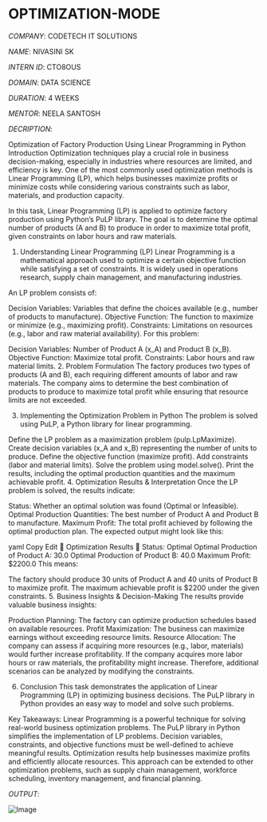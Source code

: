 # OPTIMIZATION-MODE

*COMPANY*: CODETECH IT SOLUTIONS

*NAME*: NIVASINI SK

*INTERN ID*: CTO8OUS

*DOMAIN*: DATA SCIENCE

*DURATION*: 4 WEEKS

*MENTOR*: NEELA SANTOSH

*DECRIPTION*:

Optimization of Factory Production Using Linear Programming in Python
Introduction
Optimization techniques play a crucial role in business decision-making, especially in industries where resources are limited, and efficiency is key. One of the most commonly used optimization methods is Linear Programming (LP), which helps businesses maximize profits or minimize costs while considering various constraints such as labor, materials, and production capacity.

In this task, Linear Programming (LP) is applied to optimize factory production using Python’s PuLP library. The goal is to determine the optimal number of products (A and B) to produce in order to maximize total profit, given constraints on labor hours and raw materials.

1. Understanding Linear Programming (LP)
Linear Programming is a mathematical approach used to optimize a certain objective function while satisfying a set of constraints. It is widely used in operations research, supply chain management, and manufacturing industries.

An LP problem consists of:

Decision Variables: Variables that define the choices available (e.g., number of products to manufacture).
Objective Function: The function to maximize or minimize (e.g., maximizing profit).
Constraints: Limitations on resources (e.g., labor and raw material availability).
For this problem:

Decision Variables: Number of Product A (x_A) and Product B (x_B).
Objective Function: Maximize total profit.
Constraints: Labor hours and raw material limits.
2. Problem Formulation
The factory produces two types of products (A and B), each requiring different amounts of labor and raw materials. The company aims to determine the best combination of products to produce to maximize total profit while ensuring that resource limits are not exceeded.


3. Implementing the Optimization Problem in Python
The problem is solved using PuLP, a Python library for linear programming.

Define the LP problem as a maximization problem (pulp.LpMaximize).
Create decision variables (x_A and x_B) representing the number of units to produce.
Define the objective function (maximize profit).
Add constraints (labor and material limits).
Solve the problem using model.solve().
Print the results, including the optimal production quantities and the maximum achievable profit.
4. Optimization Results & Interpretation
Once the LP problem is solved, the results indicate:

Status: Whether an optimal solution was found (Optimal or Infeasible).
Optimal Production Quantities: The best number of Product A and Product B to manufacture.
Maximum Profit: The total profit achieved by following the optimal production plan.
The expected output might look like this:

yaml
Copy
Edit
🔹 Optimization Results 🔹
Status: Optimal
Optimal Production of Product A: 30.0
Optimal Production of Product B: 40.0
Maximum Profit: $2200.0
This means:

The factory should produce 30 units of Product A and 40 units of Product B to maximize profit.
The maximum achievable profit is $2200 under the given constraints.
5. Business Insights & Decision-Making
The results provide valuable business insights:

Production Planning: The factory can optimize production schedules based on available resources.
Profit Maximization: The business can maximize earnings without exceeding resource limits.
Resource Allocation: The company can assess if acquiring more resources (e.g., labor, materials) would further increase profitability.
If the company acquires more labor hours or raw materials, the profitability might increase. Therefore, additional scenarios can be analyzed by modifying the constraints.

6. Conclusion
This task demonstrates the application of Linear Programming (LP) in optimizing business decisions. The PuLP library in Python provides an easy way to model and solve such problems.

Key Takeaways:
Linear Programming is a powerful technique for solving real-world business optimization problems.
The PuLP library in Python simplifies the implementation of LP problems.
Decision variables, constraints, and objective functions must be well-defined to achieve meaningful results.
Optimization results help businesses maximize profits and efficiently allocate resources.
This approach can be extended to other optimization problems, such as supply chain management, workforce scheduling, inventory management, and financial planning.

*OUTPUT*:

![Image](https://github.com/user-attachments/assets/1e0ec73b-63d9-4eb7-8804-0367fc34bd7d)

